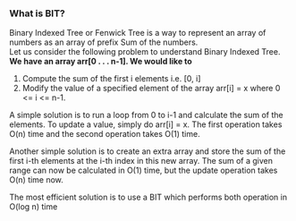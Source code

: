 ### What is BIT?

Binary Indexed Tree or Fenwick Tree is a way to represent an array of numbers as an array of prefix Sum of the numbers. <br>
Let us consider the following problem to understand Binary Indexed Tree.
<b> We have an array arr[0 . . . n-1]. We would like to </b>
1. Compute the sum of the first i elements i.e. [0, i]
2. Modify the value of a specified element of the array arr[i] = x where 0 <= i <= n-1.

A simple solution is to run a loop from 0 to i-1 and calculate the sum of the elements. To update a value, simply do arr[i] = x. 
The first operation takes O(n) time and the second operation takes O(1) time. 

Another simple solution is to create an extra array and store the sum of the first i-th elements at the i-th index in this new array. 
The sum of a given range can now be calculated in O(1) time, but the update operation takes O(n) time now.

The most efficient solution is to use a BIT which performs both operation in O(log n) time
